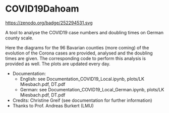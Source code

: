 # COVID19Dahoam

https://zenodo.org/badge/252294531.svg

A tool to analyse the COVID19 case numbers and doubling times on German county scale.

Here the diagrams for the 96 Bavarian counties (more coming) of the evolution of the Corona cases are provided, analysed and the doubling times are given. The corresponding code to perform this analysis is provided as well. The plots are updated every day.

* Documentation:
     * English: see Documentation_COVID19_Local.ipynb, plots/LK Miesbach.pdf, DT.pdf
     * German: see Documentation_COVID19_Local_German.ipynb, plots/LK Miesbach.pdf, DT.pdf
* Credits: Christine Greif (see documentation for further information) 
* Thanks to Prof. Andreas Burkert (LMU)
